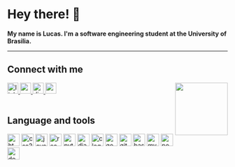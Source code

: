 
<h1 align="left">Hey there! 👋 </h1>

<p align="left"> <b>My name is Lucas. I'm a software engineering student at the University of Brasilia.</b></p>
<hr>

<h2 align="left">Connect with me</h2>

<div align="left">
   <img align="right" height="120" src="https://media0.giphy.com/media/v1.Y2lkPTc5MGI3NjExOTU3NjBhaWxjMm5uMzdnZnI1dDNoa3EwN2Z3azhpYTR2bno3MHlrMSZlcD12MV9pbnRlcm5hbF9naWZfYnlfaWQmY3Q9Zw/i7NLlLUaaG9u8/giphy.gif"  />
  
  <a href="https://www.linkedin.com/in/lucas-guimaraes-dev/" target="_blank">
    <img src="https://img.shields.io/static/v1?message=LinkedIn&logo=linkedin&label=&color=0077B5&logoColor=white&labelColor=&style=for-the-badge" height="25" alt="linkedin logo"  />
  </a>
  <a href="mailto:lcsgborges@gmail.com" target="_blank">
    <img src="https://img.shields.io/static/v1?message=Gmail&logo=gmail&label=&color=D14836&logoColor=white&labelColor=&style=for-the-badge" height="25" alt="gmail logo"  />
  </a>
  <a href="https://discord.com/users/1040034536895041674" target="_blank">
    <img src="https://img.shields.io/static/v1?message=Discord&logo=discord&label=&color=7289DA&logoColor=white&labelColor=&style=for-the-badge" height="25" alt="discord logo"  />
  </a>
  <a href="https://www.youtube.com/@lcsgborges" target="_blank">
    <img src="https://img.shields.io/static/v1?message=Youtube&logo=youtube&label=&color=FF0000&logoColor=white&labelColor=&style=for-the-badge" height="25" alt="youtube logo"  />
  </a>
</div>
<br>
<h2 align="left">Language and tools</h2>
<div align="left">
  <img src="https://img.shields.io/badge/HTML5-E34F26?logo=html5&logoColor=white&style=for-the-badge" height="28" alt="html5 logo"  />

  <img src="https://img.shields.io/badge/CSS3-1572B6?logo=css3&logoColor=white&style=for-the-badge" height="28" alt="css3 logo"  />
 
  <img src="https://img.shields.io/badge/JavaScript-F7DF1E?logo=javascript&logoColor=black&style=for-the-badge" height="28" alt="javascript logo"  />
 
  <img src="https://img.shields.io/badge/React-61DAFB?logo=react&logoColor=black&style=for-the-badge" height="28" alt="react logo"  />
 
  <img src="https://img.shields.io/badge/Python-3776AB?logo=python&logoColor=white&style=for-the-badge" height="28" alt="python logo"  />
  
  <img src="https://img.shields.io/badge/Django-092E20?logo=django&logoColor=white&style=for-the-badge" height="28" alt="django logo"  />

  <img src="https://img.shields.io/badge/C-A8B9CC?logo=c&logoColor=black&style=for-the-badge" height="28" alt="c logo"  />

  <img src="https://img.shields.io/badge/Go-00ADD8?logo=go&logoColor=white&style=for-the-badge" height="28" alt="go logo"  />
  
  <img src="https://img.shields.io/badge/Git-F05032?logo=git&logoColor=white&style=for-the-badge" height="28" alt="git logo"  />

  <img src="https://img.shields.io/badge/GNU Bash-4EAA25?logo=gnubash&logoColor=white&style=for-the-badge" height="28" alt="bash logo"  />
 
  <img src="https://img.shields.io/badge/MySQL-4479A1?logo=mysql&logoColor=white&style=for-the-badge" height="28" alt="mysql logo"  />

  <img src="https://img.shields.io/badge/PostgreSQL-336791?logo=postgresql&logoColor=white&style=for-the-badge" height="28" alt="postgresql logo" />

  <img src="https://img.shields.io/badge/Docker-2496ED?logo=docker&logoColor=white&style=for-the-badge" height="28" alt="docker logo" />


</div>
